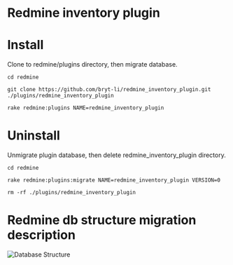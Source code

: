 # Redmine inventory plugin

# Install

Clone to redmine/plugins directory, then migrate database.

```
cd redmine

git clone https://github.com/bryt-li/redmine_inventory_plugin.git ./plugins/redmine_inventory_plugin

rake redmine:plugins NAME=redmine_inventory_plugin
```

# Uninstall

Unmigrate plugin database, then delete redmine_inventory_plugin directory.


```
cd redmine

rake redmine:plugins:migrate NAME=redmine_inventory_plugin VERSION=0

rm -rf ./plugins/redmine_inventory_plugin
```

# Redmine db structure migration description

![Database Structure](http://uml.caratech.cn/plantuml/proxy?id=1&src=https://raw.githubusercontent.com/bryt-li/redmine_inventory_plugin/master/doc/db.puml)

